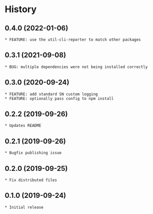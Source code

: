 # History

## 0.4.0 (2022-01-06)
    * FEATURE: use the util-cli-reporter to match other packages

## 0.3.1 (2021-09-08)
    * BUG: multiple dependencies were not being installed correctly

## 0.3.0 (2020-09-24)
    * FEATURE: add standard SN custom logging
	* FEATURE: optionally pass config to npm install

## 0.2.2 (2019-09-26)
    * Updates README

## 0.2.1 (2019-09-26)
    * Bugfix publishing issue

## 0.2.0 (2019-09-25)
    * Fix distributed files

## 0.1.0 (2019-09-24)
    * Initial release
